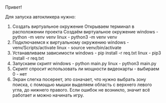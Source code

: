 Привет!

Для запуска автокликера нужно:

1. Создать виртуальное окружение
  Открываем терминал в расположении проекта
  Создаём виртуальное окружение
    windows - python -m venv venv
    linux - python3 -m venv venv
2. Подключаемся к виртуальному окружению
  windows - venv/Scripts/activate
  linux - source venv/bin/activate
3. Устанавливаем зависимости
   windows - pip install -r req.txt
   linux - pip3 install -r req.txt
5. Запускаем скрипт
   windows - python main.py
   linux - python3 main.py
6. Скрипт спросит использовать ли мощности видеокарты - выбираем 0 - нет
7. Экран слегка посереет, это означает, что нужно выбрать зону поиска, с помощью мышки выделяем область с верхнего левого угла, до нижнего правого.
Если ошибок не возникло, значит всё работает и можно начинать игру.
